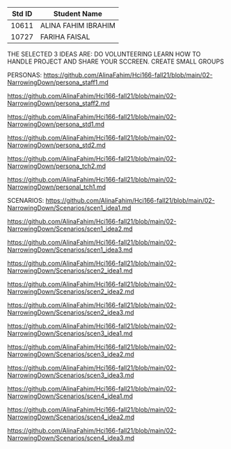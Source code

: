 |Std ID|Student Name|
|:-----:|---------------------|
|10611|ALINA FAHIM IBRAHIM|
|10727|FARIHA FAISAL|


 THE SELECTED 3 IDEAS ARE:
 DO VOLUNTEERING 
 LEARN HOW TO HANDLE PROJECT AND SHARE YOUR SCCREEN. 
 CREATE SMALL GROUPS
 
 
 PERSONAS:
 https://github.com/AlinaFahim/Hci166-fall21/blob/main/02-NarrowingDown/persona_staff1.md
 
 https://github.com/AlinaFahim/Hci166-fall21/blob/main/02-NarrowingDown/persona_staff2.md
 
 https://github.com/AlinaFahim/Hci166-fall21/blob/main/02-NarrowingDown/persona_std1.md
 
 https://github.com/AlinaFahim/Hci166-fall21/blob/main/02-NarrowingDown/persona_std2.md
 
 https://github.com/AlinaFahim/Hci166-fall21/blob/main/02-NarrowingDown/persona_tch2.md
 
 https://github.com/AlinaFahim/Hci166-fall21/blob/main/02-NarrowingDown/personal_tch1.md
 
 SCENARIOS:
https://github.com/AlinaFahim/Hci166-fall21/blob/main/02-NarrowingDown/Scenarios/scen1_idea1.md

https://github.com/AlinaFahim/Hci166-fall21/blob/main/02-NarrowingDown/Scenarios/scen1_idea2.md

https://github.com/AlinaFahim/Hci166-fall21/blob/main/02-NarrowingDown/Scenarios/scen1_idea3.md

https://github.com/AlinaFahim/Hci166-fall21/blob/main/02-NarrowingDown/Scenarios/scen2_idea1.md

https://github.com/AlinaFahim/Hci166-fall21/blob/main/02-NarrowingDown/Scenarios/scen2_idea2.md

https://github.com/AlinaFahim/Hci166-fall21/blob/main/02-NarrowingDown/Scenarios/scen2_idea3.md

https://github.com/AlinaFahim/Hci166-fall21/blob/main/02-NarrowingDown/Scenarios/scen3_idea1.md

https://github.com/AlinaFahim/Hci166-fall21/blob/main/02-NarrowingDown/Scenarios/scen3_idea2.md

https://github.com/AlinaFahim/Hci166-fall21/blob/main/02-NarrowingDown/Scenarios/scen3_idea3.md

https://github.com/AlinaFahim/Hci166-fall21/blob/main/02-NarrowingDown/Scenarios/scen4_idea1.md

https://github.com/AlinaFahim/Hci166-fall21/blob/main/02-NarrowingDown/Scenarios/scen4_idea2.md

https://github.com/AlinaFahim/Hci166-fall21/blob/main/02-NarrowingDown/Scenarios/scen4_idea3.md
